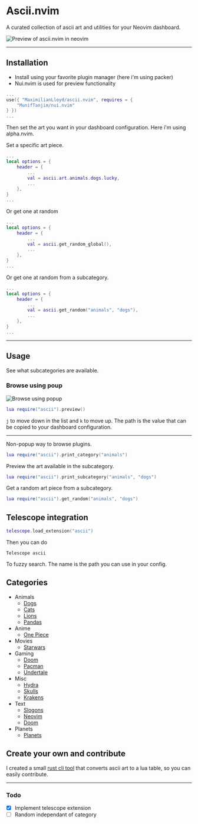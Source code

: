 # Ascii.nvim

A curated collection of ascii art and utilities for your Neovim dashboard.

![Preview of ascii.nvim in neovim](/preview.png)

---

## Installation

- Install using your favorite plugin manager (here i'm using packer)
- Nui.nvim is used for preview functionality

```lua
...
use({ "MaximilianLloyd/ascii.nvim", requires = {
	"MunifTanjim/nui.nvim"
} })
...
```

Then set the art you want in your dashboard configuration. Here i'm using alpha.nvim.

Set a specific art piece.

```lua
...
local options = {
	header = {
		...
	    val = ascii.art.animals.dogs.lucky,
		...
	},
}
...
```

Or get one at random

```lua
...
local options = {
	header = {
		...
	    val = ascii.get_random_global(),
		...
	},
}
...
```

Or get one at random from a subcategory.

```lua
...
local options = {
	header = {
		...
	    val = ascii.get_random("animals", "dogs"),
		...
	},
}
...
```

---

## Usage

See what subcategories are available.

### Browse using poup

![Browse using popup](/preview_demo.png)

```lua
lua require("ascii").preview()
```

`j` to move down in the list and `k` to move up. The path is the value that can be copied to your dashboard configuration.

---

Non-popup way to browse plugins.

```lua
lua require("ascii").print_category("animals")
```

Preview the art available in the subcategory.

```lua
lua require("ascii").print_subcategory("animals", "dogs")
```

Get a random art piece from a subcategory.

```lua
lua require("ascii").get_random("animals", "dogs")
```

## Telescope integration

```lua
telescope.load_extension("ascii")
```

Then you can do

```
Telescope ascii
```

To fuzzy search. The name is the path you can use in your config.

## Categories

- Animals
  - [Dogs](https://github.com/MaximilianLloyd/ascii.nvim/blob/master/lua/ascii/animals/dogs.lua)
  - [Cats](https://github.com/MaximilianLloyd/ascii.nvim/blob/master/lua/ascii/animals/cats.lua)
  - [Lions](https://github.com/MaximilianLloyd/ascii.nvim/blob/master/lua/ascii/animals/lions.lua)
  - [Pandas](https://github.com/MaximilianLloyd/ascii.nvim/blob/master/lua/ascii/animals/pandas.lua)
- Anime
  - [One Piece](https://github.com/MaximilianLloyd/ascii.nvim/blob/master/lua/ascii/anime/onepiece.lua)
- Movies
  - [Starwars](https://github.com/MaximilianLloyd/ascii.nvim/blob/master/lua/ascii/movies/starwars.lua)
- Gaming
  - [Doom](https://github.com/MaximilianLloyd/ascii.nvim/blob/master/lua/ascii/gaming/doom.lua)
  - [Pacman](https://github.com/MaximilianLloyd/ascii.nvim/blob/master/lua/ascii/gaming/pacman.lua)
  - [Undertale](https://github.com/MaximilianLloyd/ascii.nvim/blob/master/lua/ascii/gaming/undertale.lua)
- Misc
  - [Hydra](https://github.com/MaximilianLloyd/ascii.nvim/blob/master/lua/ascii/misc/hydra.lua)
  - [Skulls](https://github.com/MaximilianLloyd/ascii.nvim/blob/master/lua/ascii/misc/skulls.lua)
  - [Krakens](https://github.com/MaximilianLloyd/ascii.nvim/blob/master/lua/ascii/misc/krakens.lua)
- Text
  - [Slogons](https://github.com/MaximilianLloyd/ascii.nvim/blob/master/lua/ascii/text/slogons.lua)
  - [Neovim](https://github.com/MaximilianLloyd/ascii.nvim/blob/master/lua/ascii/text/neovim.lua)
  - [Doom](https://github.com/MaximilianLloyd/ascii.nvim/blob/master/lua/ascii/text/doom.lua)
- Planets
  - [Planets](https://github.com/MaximilianLloyd/ascii.nvim/blob/master/lua/ascii/planets/planets.lua)

## Create your own and contribute

I created a small [rust cli tool](https://github.com/MaximilianLloyd/ascii-lua-table) that converts ascii art to a lua table, so you can easily contribute.

---

### Todo

- [x] Implement telescope extension
- [ ] Random independant of category
